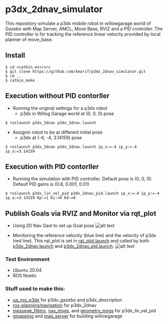 # p3dx_2dnav_simulator

This repository simulate a p3dx mobile robot in willowgarage.world of Gazebo with Map Server, AMCL, Move Base, RVIZ and a PID controller. The PID controller is for tracking the reference linear velocity provided by local planner of move_base.

## Install

```
$ cd <catkin_ws>/src
$ git clone https://github.com/kmarif/p3dx_2dnav_simulator.git
$ cd ..
$ catkin_make
```

## Execution without PID contorller

 * Running the original settings for a p3dx robot 
    - p3dx in Willog Garage world at (0, 0, 0) pose
```
$ roslaunch p3dx_2dnav p3dx_2dnav.launch
```
 * Assignin robot to be at different initial pose
    - p3dx at (-4, -4, 3.14159) pose
```
$ roslaunch p3dx_2dnav p3dx_2dnav.launch ip_x:=-4 ip_y:=-4 ip_a:=3.14159
```

## Execution with PID contorller

 * Running the simulation with PID controller. Default pose is (0, 0, 0). Default PID gains is (0.8, 0.001, 0.01)
```
$ roslaunch p3dx_lin_vel_pid p3dx_2dnav_pid.launch ip_x:=-4 ip_y:=-4 ip_a:=3.14159 Kp:=1 Ki:=0 Kd:=0
```

## Publish Goals via RVIZ and Monitor via rqt_plot
 * Using 2D Nav Gaol to set up Goal pose
![alt text]( https://raw.githubusercontent.com/chungying/p3dx_2dnav_simulator/master/docs/start_and_goal.png)

 * Monitoring the reference velocity (blue line) and the velocity of p3dx (red line). This rqt_plot is set in [rat_plot.launch](p3dx_2dnav/launch/rqt_plot.launch) and called by both [p3dx_2dnav.launch](p3dx_2dnav/launch/p3dx_2dnav.launch) and [p3dx_2dnav_pid.launch](p3dx_lin_vel_pid/launch/p3dx_2dnav_pid.launch).
![alt text]( https://raw.githubusercontent.com/chungying/p3dx_2dnav_simulator/master/docs/rqt_plot_monitor.png )
### Test Environment

 * Ubuntu 20.04
 * ROS Noetic

### Stuff used to make this:

 * [ua_ros_p3dx](https://github.com/SD-Robot-Vision/PioneerModel.git) for p3dx_gazebo and p3dx_description
 * [ros-planning/navigation](http://wiki.ros.org/navigation/) for p3dx_2dnav
 * [messege_filters](http://wiki.ros.org/message_filters), [nav_msgs](http://wiki.ros.org/nav_msgs), and [geometry_msgs](http://wiki.ros.org/geometry_msgs) for p3dx_lin_vel_pid
 * [gmapping](http://wiki.ros.org/gmapping) and [map_server](http://wiki.ros.org/map_server) for building willowgarage

